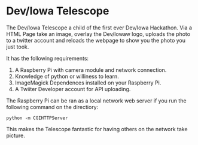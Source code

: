 # Dev/Iowa Telescope

The Dev/Iowa Telescope a child of the first ever Dev/Iowa Hackathon. Via a HTML Page take an image, overlay the Dev/Iowaw logo, uploads the photo to a twitter account and reloads the webpage to show you the photo you just took.

It has the following requirements:

1. A Raspberry Pi with camera module and network connection.
2. Knowledge of python or williness to learn.
3. ImageMagick Dependences installed on your Raspberry Pi.
4. A Twiiter Developer account for API uploading.

The Raspberry Pi can be ran as a local network web server if you run the following command on the directiory:

```
python -m CGIHTTPServer
```

This makes the Telescope fantastic for having others on the network take picture.


